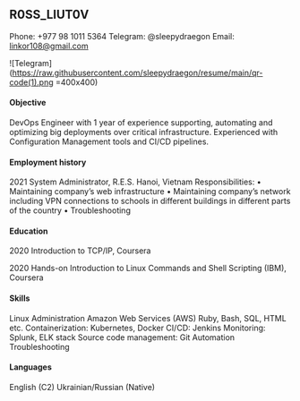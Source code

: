 ##  R0SS_LIUT0V
Phone: +977 98 1011 5364
Telegram: @sleepydraegon
Email: linkor108@gmail.com 


   ![Telegram](https://raw.githubusercontent.com/sleepydraegon/resume/main/qr-code(1).png =400x400)


####  Objective


 DevOps Engineer with 1 year of experience supporting, automating and optimizing big deployments over critical infrastructure. Experienced with Configuration Management tools and CI/CD pipelines. 
####  Employment history

2021
System Administrator, R.E.S. Hanoi, Vietnam
Responsibilities:
    • Maintaining company’s web infrastructure
    • Maintaining company’s network including VPN connections to schools in different buildings in different parts of the country
    • Troubleshooting

####  Education

2020
Introduction to TCP/IP, Coursera

 2020
Hands-on Introduction to Linux Commands and Shell Scripting (IBM), Coursera


####  Skills

Linux Administration
Amazon Web Services (AWS)
Ruby, Bash, SQL, HTML etc.
Containerization: Kubernetes, Docker
CI/CD: Jenkins
Monitoring: Splunk, ELK stack
Source code management: Git
Automation
Troubleshooting

####  Languages
English (C2)
Ukrainian/Russian (Native)
